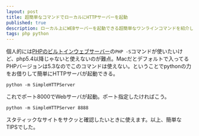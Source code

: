 ```yaml
---
layout: post
title: 超簡単なコマンドでローカルにHTTPサーバーを起動
published: true
description: ローカル上にWEBサーバーを起動できる超簡単なワンラインコマンドを紹介します
tags: php python
---
```


個人的には[PHPのビルトインウェブサーバー](http://php.net/manual/ja/features.commandline.webserver.php)の`PHP -S`コマンドが使いたいけど、php5.4以降じゃないと使えないのが難点。Macだとデフォルトで入ってるPHPバージョンは5.3なのでこのコマンドは使えない。ということでpythonの力をお借りして簡単にHTTPサーバが起動できる。

`python -m SimpleHTTPServer`

これでポート8000でWebサーバが起動。ポート指定したければこう。

`python -m SimpleHTTPServer 8888`

スタティックなサイトをサクッと確認したいときに使えます。以上、簡単なTIPSでした。
